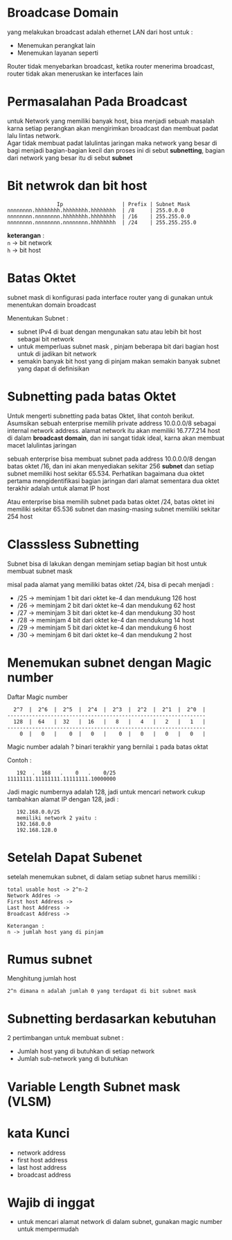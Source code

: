 
# Broadcase Domain
yang melakukan broadcast adalah ethernet LAN dari host untuk :
* Menemukan perangkat lain 
* Menemukan layanan seperti 

Router tidak menyebarkan broadcast, ketika router menerima broadcast, router tidak akan meneruskan ke interfaces lain

# Permasalahan Pada Broadcast
untuk Network yang memiliki banyak host, bisa menjadi sebuah masalah karna setiap perangkan akan mengirimkan broadcast dan membuat padat lalu lintas network.  
Agar tidak membuat padat lalulintas jaringan maka network yang besar di bagi menjadi bagian-bagian kecil dan proses ini di sebut **subnetting**, bagian dari network yang besar itu di sebut **subnet**

# Bit netwrok  dan bit host
```
                Ip                   | Prefix | Subnet Mask
nnnnnnnn.hhhhhhhh.hhhhhhhh.hhhhhhhh  | /8     | 255.0.0.0
nnnnnnnn.nnnnnnnn.hhhhhhhh.hhhhhhhh  | /16    | 255.255.0.0
nnnnnnnn.nnnnnnnn.nnnnnnnn.hhhhhhhh  | /24    | 255.255.255.0
```
**keterangan** :  
`n` -> bit network   
`h` ->  bit host 


# Batas Oktet
subnet mask di konfigurasi pada interface router yang di gunakan untuk menentukan domain broadcast

Menentukan Subnet  :  
- subnet IPv4 di buat dengan mengunakan satu atau lebih bit host sebagai bit network
- untuk memperluas subnet mask , pinjam beberapa bit dari bagian host untuk di jadikan bit network
- semakin banyak bit host yang di pinjam  makan semakin banyak subnet yang dapat di definisikan

# Subnetting pada batas Oktet
Untuk mengerti subnetting pada batas Oktet, lihat contoh berikut. Asumsikan sebuah enterprise memilih private address 10.0.0.0/8  sebagai internal network address. alamat network itu akan memiliki  16.777.214 host di dalam **broadcast domain**, dan ini sangat tidak ideal,  karna akan membuat macet lalulintas jaringan

sebuah enterprise bisa membuat subnet pada address 10.0.0.0/8 dengan batas oktet /16, dan ini akan menyediakan sekitar 256 **subnet** dan setiap subnet memiliki host sekitar 65.534. Perhatikan bagaimana dua oktet pertama mengidentifikasi bagian jaringan dari alamat sementara dua oktet terakhir adalah untuk alamat IP host

Atau enterprise bisa memilih subnet pada batas oktet /24, batas oktet ini memiliki sekitar 65.536 subnet dan masing-masing subnet memiliki sekitar 254 host

# Classsless Subnetting
Subnet bisa di lakukan dengan meminjam setiap bagian bit host untuk membuat subnet mask

misal pada alamat yang memiliki batas oktet /24, bisa di pecah menjadi :

- /25 -> meminjam 1 bit dari oktet ke-4 dan mendukung 126 host
- /26 -> meminjam 2 bit dari oktet ke-4 dan mendukung 62 host 
- /27 -> meminjam 3 bit dari oktet ke-4 dan mendukung 30 host
- /28 -> meminjam 4 bit dari oktet ke-4 dan mendukung 14 host
- /29 -> meminjam 5 bit dari oktet ke-4 dan mendukung 6 host
- /30 -> meminjam 6 bit dari oktet ke-4 dan mendukung 2 host

# Menemukan subnet dengan Magic number

Daftar Magic number  
```
  2^7  |  2^6  |  2^5  |  2^4  |  2^3  |  2^2  |  2^1  |  2^0  |   
----------------------------------------------------------------
  128  |  64   |  32   |  16   |   8   |   4   |   2   |   1   |
----------------------------------------------------------------
    0  |   0   |    0  |   0   |    0  |   0   |   0   |   0   |
```

Magic number adalah ? binari terakhir yang bernilai `1` pada batas oktat  

Contoh : 
```
   192  .  168   .    0   .    0/25
11111111.11111111.11111111.10000000

```
Jadi magic numbernya adalah 128, jadi untuk mencari network cukup tambahkan alamat IP dengan 128, jadi :
```
   192.168.0.0/25 
   memiliki network 2 yaitu :
   192.168.0.0
   192.168.128.0
```

# Setelah Dapat Subenet
setelah menemukan subnet, di dalam setiap subnet harus memiliki :
```
total usable host -> 2^n-2
Network Addres ->
First host Address ->
Last host Address ->
Broadcast Address ->

Keterangan :
n -> jumlah host yang di pinjam
```

# Rumus subnet
Menghitung jumlah host 
```
2^n dimana n adalah jumlah 0 yang terdapat di bit subnet mask
```

# Subnetting berdasarkan kebutuhan
2 pertimbangan untuk membuat subnet :
- Jumlah host yang di butuhkan di setiap network
- Jumlah sub-network yang di butuhkan


# Variable Length Subnet mask (VLSM)

# kata Kunci
- network address
- first host address
- last host address
- broadcast address

# Wajib di inggat
- untuk mencari alamat network di dalam subnet, gunakan magic number untuk mempermudah